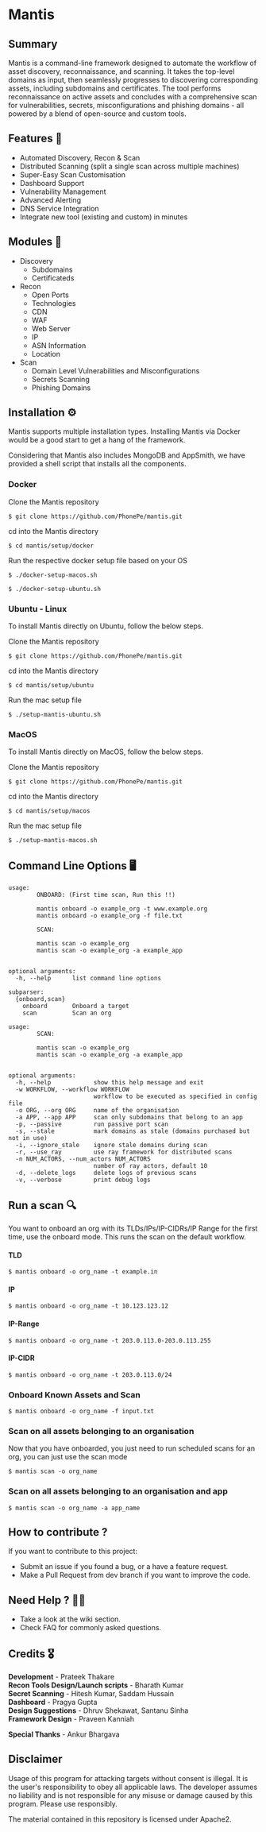 # Mantis

## Summary

Mantis is a command-line framework designed to automate the workflow of asset discovery, reconnaissance, and scanning. It takes the top-level domains as input, then seamlessly progresses to discovering corresponding assets, including subdomains and certificates. The tool performs reconnaissance on active assets and concludes with a comprehensive scan for vulnerabilities, secrets, misconfigurations and phishing domains - all powered by a blend of open-source and custom tools.


## Features :rocket:

- Automated Discovery, Recon & Scan
- Distributed Scanning (split a single scan across multiple machines)
- Super-Easy Scan Customisation
- Dashboard Support
- Vulnerability Management
- Advanced Alerting
- DNS Service Integration
- Integrate new tool (existing and custom) in minutes


## Modules 🧰

- Discovery
    - Subdomains
    - Certificateds
- Recon
    - Open Ports
    - Technologies
    - CDN
    - WAF
    - Web Server
    - IP
    - ASN Information
    - Location
- Scan
    - Domain Level Vulnerabilities and Misconfigurations
    - Secrets Scanning
    - Phishing Domains

## Installation ⚙️

Mantis supports multiple installation types. Installing Mantis via Docker would be a good start to get a hang of the framework.

Considering that Mantis also includes MongoDB and AppSmith, we have provided a shell script that installs all the components.

### Docker 

Clone the Mantis repository 

```
$ git clone https://github.com/PhonePe/mantis.git
```

cd into the Mantis directory    

```
$ cd mantis/setup/docker
```

Run the respective docker setup file based on your OS

```
$ ./docker-setup-macos.sh

$ ./docker-setup-ubuntu.sh
```


### Ubuntu - Linux

To install Mantis directly on Ubuntu, follow the below steps. 

Clone the Mantis repository 

```
$ git clone https://github.com/PhonePe/mantis.git
```

cd into the Mantis directory    

```
$ cd mantis/setup/ubuntu
```

Run the mac setup file

```
$ ./setup-mantis-ubuntu.sh
```

### MacOS

To install Mantis directly on MacOS, follow the below steps. 

Clone the Mantis repository 

```
$ git clone https://github.com/PhonePe/mantis.git
```

cd into the Mantis directory    

```
$ cd mantis/setup/macos
```

Run the mac setup file

```
$ ./setup-mantis-macos.sh
```

## Command Line Options 🖥️

```
usage: 
        ONBOARD: (First time scan, Run this !!)

        mantis onboard -o example_org -t www.example.org
        mantis onboard -o example_org -f file.txt

        SCAN:

        mantis scan -o example_org
        mantis scan -o example_org -a example_app
            

optional arguments:
  -h, --help      list command line options

subparser:
  {onboard,scan}
    onboard       Onboard a target
    scan          Scan an org

```

```
usage: 
        SCAN:

        mantis scan -o example_org
        mantis scan -o example_org -a example_app
            

optional arguments:
  -h, --help            show this help message and exit
  -w WORKFLOW, --workflow WORKFLOW
                        workflow to be executed as specified in config file
  -o ORG, --org ORG     name of the organisation
  -a APP, --app APP     scan only subdomains that belong to an app
  -p, --passive         run passive port scan
  -s, --stale           mark domains as stale (domains purchased but not in use)
  -i, --ignore_stale    ignore stale domains during scan
  -r, --use_ray         use ray framework for distributed scans
  -n NUM_ACTORS, --num_actors NUM_ACTORS
                        number of ray actors, default 10
  -d, --delete_logs     delete logs of previous scans
  -v, --verbose         print debug logs

```

## Run a scan 🔍

You want to onboard an org with its TLDs/IPs/IP-CIDRs/IP Range for the first time, use the onboard mode. This runs the scan on the default workflow.

#### TLD

```shell
$ mantis onboard -o org_name -t example.in   
```
#### IP

```shell
$ mantis onboard -o org_name -t 10.123.123.12
```

#### IP-Range

```shell
$ mantis onboard -o org_name -t 203.0.113.0-203.0.113.255
```

#### IP-CIDR

```shell
$ mantis onboard -o org_name -t 203.0.113.0/24
```

### Onboard Known Assets and Scan
```shell
$ mantis onboard -o org_name -f input.txt
```

### Scan on all assets belonging to an organisation

Now that you have onboarded, you just need to run scheduled scans for an org, you can just use the scan mode

```shell
$ mantis scan -o org_name
```

### Scan on all assets belonging to an organisation and app

```shell
$ mantis scan -o org_name -a app_name
```


## How to contribute ?

If you want to contribute to this project:

* Submit an issue if you found a bug, or a have a feature request.
* Make a Pull Request from dev branch if you want to improve the code.

## Need Help ? 🙋‍♂️
    
* Take a look at the wiki section.
* Check FAQ for commonly asked questions.

## Credits 🎖

**Development** - Prateek Thakare  
**Recon Tools Design/Launch scripts** - Bharath Kumar  
**Secret Scanning** - Hitesh Kumar, Saddam Hussain  
**Dashboard** - Pragya Gupta  
**Design Suggestions** - Dhruv Shekawat, Santanu Sinha  
**Framework Design** - Praveen Kanniah  

**Special Thanks** - Ankur Bhargava

## Disclaimer

Usage of this program for attacking targets without consent is illegal. It is the user's responsibility to obey all applicable laws. The developer assumes no liability and is not responsible for any misuse or damage caused by this program. Please use responsibly.

The material contained in this repository is licensed under Apache2.

